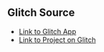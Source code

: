 ## Glitch Source
* [Link to Glitch App](https://anton-karlovskiy-eleventy-quicklink-website.glitch.me)
* [Link to Project on Glitch](https://glitch.com/~anton-karlovskiy-eleventy-quicklink-website)